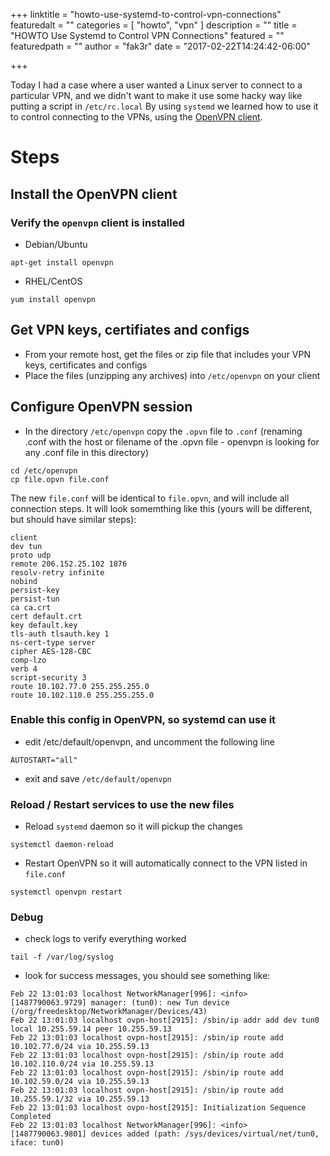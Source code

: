 +++
linktitle = "howto-use-systemd-to-control-vpn-connections"
featuredalt = ""
categories = [ "howto", "vpn"
]
description = ""
title = "HOWTO Use Systemd to Control VPN Connections"
featured = ""
featuredpath = ""
author = "fak3r"
date = "2017-02-22T14:24:42-06:00"

+++

Today I had a case where a user wanted a Linux server to connect to a particular VPN, and we didn't want to make it use some hacky way like putting a script in `/etc/rc.local` By using `systemd` we learned how to use it to control connecting to the VPNs, using the [OpenVPN client](https://openvpn.net/).

# Steps

## Install the OpenVPN client

### Verify the `openvpn` client is installed

* Debian/Ubuntu

```
apt-get install openvpn 
```

* RHEL/CentOS

```
yum install openvpn
```

## Get VPN keys, certifiates and configs 

* From your remote host, get the files or zip file that includes your VPN keys, certificates and configs 
* Place the files (unzipping any archives) into `/etc/openvpn` on your client

## Configure OpenVPN session

* In the directory `/etc/openvpn` copy the `.opvn` file to `.conf` (renaming .conf with the host or filename of the .opvn file - openvpn is looking for any .conf file in this directory)

```
cd /etc/openvpn
cp file.opvn file.conf 
```

The new `file.conf` will be identical to `file.opvn`, and will include all connection steps. It will look somemthing like this (yours will be different, but should have similar steps):

```
client
dev tun
proto udp
remote 206.152.25.102 1876
resolv-retry infinite
nobind
persist-key
persist-tun
ca ca.crt
cert default.crt
key default.key
tls-auth tlsauth.key 1
ns-cert-type server
cipher AES-128-CBC
comp-lzo
verb 4
script-security 3
route 10.102.77.0 255.255.255.0
route 10.102.110.0 255.255.255.0
```

### Enable this config in OpenVPN, so systemd can use it

* edit /etc/default/openvpn, and uncomment the following line

```
AUTOSTART="all"
```

* exit and save `/etc/default/openvpn`

### Reload / Restart services to use the new files

* Reload `systemd` daemon so it will pickup the changes

```
systemctl daemon-reload
```

* Restart OpenVPN so it will automatically connect to the VPN listed in `file.conf`

```
systemctl openvpn restart
```

### Debug

* check logs to verify everything worked

```
tail -f /var/log/syslog
```

* look for success messages, you should see something like:

```
Feb 22 13:01:03 localhost NetworkManager[996]: <info>  [1487790063.9729] manager: (tun0): new Tun device (/org/freedesktop/NetworkManager/Devices/43)
Feb 22 13:01:03 localhost ovpn-host[2915]: /sbin/ip addr add dev tun0 local 10.255.59.14 peer 10.255.59.13
Feb 22 13:01:03 localhost ovpn-host[2915]: /sbin/ip route add 10.102.77.0/24 via 10.255.59.13
Feb 22 13:01:03 localhost ovpn-host[2915]: /sbin/ip route add 10.102.110.0/24 via 10.255.59.13
Feb 22 13:01:03 localhost ovpn-host[2915]: /sbin/ip route add 10.102.59.0/24 via 10.255.59.13
Feb 22 13:01:03 localhost ovpn-host[2915]: /sbin/ip route add 10.255.59.1/32 via 10.255.59.13
Feb 22 13:01:03 localhost ovpn-host[2915]: Initialization Sequence Completed
Feb 22 13:01:03 localhost NetworkManager[996]: <info>  [1487790063.9801] devices added (path: /sys/devices/virtual/net/tun0, iface: tun0)
```
